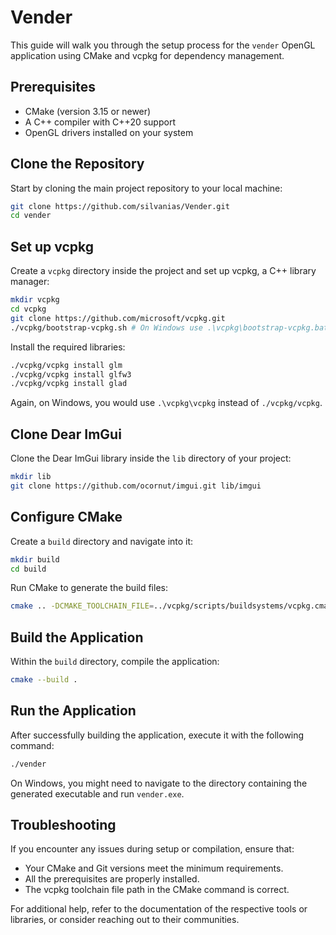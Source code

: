 # Vender

This guide will walk you through the setup process for the `vender` OpenGL application using CMake and vcpkg for dependency management.

## Prerequisites

- CMake (version 3.15 or newer)
- A C++ compiler with C++20 support
- OpenGL drivers installed on your system

## Clone the Repository

Start by cloning the main project repository to your local machine:

```bash
git clone https://github.com/silvanias/Vender.git
cd vender
```

## Set up vcpkg

Create a `vcpkg` directory inside the project and set up vcpkg, a C++ library manager:

```bash
mkdir vcpkg
cd vcpkg
git clone https://github.com/microsoft/vcpkg.git
./vcpkg/bootstrap-vcpkg.sh # On Windows use .\vcpkg\bootstrap-vcpkg.bat
```

Install the required libraries:

```bash
./vcpkg/vcpkg install glm
./vcpkg/vcpkg install glfw3
./vcpkg/vcpkg install glad
```

Again, on Windows, you would use `.\vcpkg\vcpkg` instead of `./vcpkg/vcpkg`.

## Clone Dear ImGui

Clone the Dear ImGui library inside the `lib` directory of your project:

```bash
mkdir lib
git clone https://github.com/ocornut/imgui.git lib/imgui
```

## Configure CMake

Create a `build` directory and navigate into it:

```bash
mkdir build
cd build
```

Run CMake to generate the build files:

```bash
cmake .. -DCMAKE_TOOLCHAIN_FILE=../vcpkg/scripts/buildsystems/vcpkg.cmake
```

## Build the Application

Within the `build` directory, compile the application:

```bash
cmake --build .
```

## Run the Application

After successfully building the application, execute it with the following command:

```bash
./vender
```

On Windows, you might need to navigate to the directory containing the generated executable and run `vender.exe`.

## Troubleshooting

If you encounter any issues during setup or compilation, ensure that:

- Your CMake and Git versions meet the minimum requirements.
- All the prerequisites are properly installed.
- The vcpkg toolchain file path in the CMake command is correct.

For additional help, refer to the documentation of the respective tools or libraries, or consider reaching out to their communities.
